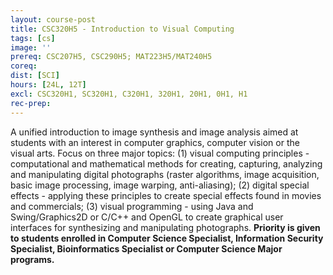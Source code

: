 ```yaml
---
layout: course-post
title: CSC320H5 - Introduction to Visual Computing
tags: [cs]
image: ''
prereq: CSC207H5, CSC290H5; MAT223H5/MAT240H5
coreq: 
dist: [SCI]
hours: [24L, 12T]
excl: CSC320H1, SC320H1, C320H1, 320H1, 20H1, 0H1, H1
rec-prep: 
---
```


A unified introduction to image synthesis and image analysis aimed at students with an interest in computer graphics, computer vision or the visual arts. Focus on three major topics: (1) visual computing principles - computational and mathematical methods for creating, capturing, analyzing and manipulating digital photographs (raster algorithms, image acquisition, basic image processing, image warping, anti-aliasing); (2) digital special effects - applying these principles to create special effects found in movies and commercials; (3) visual programming - using Java and Swing/Graphics2D or C/C++ and OpenGL to create graphical user interfaces for synthesizing and manipulating photographs. **Priority is given to students enrolled in Computer Science Specialist, Information Security Specialist, Bioinformatics Specialist or Computer Science Major programs.**
